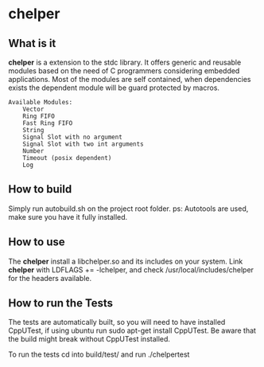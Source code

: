 chelper
=======

What is it
----------

**chelper** is a extension to the stdc library. It offers generic and reusable modules based 
on the need of C programmers considering embedded applications. Most of the modules are
self contained, when dependencies exists the dependent module will be guard protected
by macros.

	Available Modules:
		Vector 
		Ring FIFO
		Fast Ring FIFO
		String 
		Signal Slot with no argument
		Signal Slot with two int arguments 
		Number
		Timeout (posix dependent)
		Log
		

How to build
------------

   Simply run autobuild.sh on the project root folder.
   ps: Autotools are used, make sure you have it fully installed.


How to use	
----------

The **chelper** install a libchelper.so and its includes on your system.
Link **chelper** with LDFLAGS += -lchelper, and check /usr/local/includes/chelper
for the headers available.

How to run the Tests
--------------------
The tests are automatically built, so you will need to have installed CppUTest,
if using ubuntu run sudo apt-get install CppUTest. Be aware that the build might break
without CppUTest installed. 

To run the tests cd into build/test/ and run ./chelpertest
